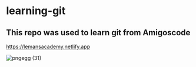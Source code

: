 # learning-git

## This repo was used to learn git from Amigoscode

https://lemansacademy.netlify.app

![pngegg (31)](https://user-images.githubusercontent.com/46094952/199630119-867d5da5-43dd-4190-afbc-66f66619535e.png)
